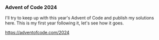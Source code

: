 ### Advent of Code 2024

I'll try to keep up with this year's Advent of Code and publish my solutions here. This is my first year following it, let's see how it goes.

https://adventofcode.com/2024
